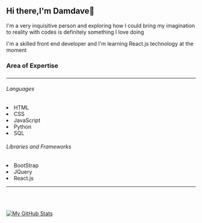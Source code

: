 ## <b>Hi there,I'm Damdave</b>👋<br>
<p>I'm a very inquisitive person and exploring how I could bring my imagination to reality with codes is definitely something I love doing</p>
<p>I'm a skilled front end developer and I'm learning React.js technology at the moment</p>
<h3>Area of Expertise<h3/><hr>
<h6>Languages</h6>
<li>HTML<li>CSS<li>JavaScript<li>Python<li>SQL
<h6>Libraries and Frameworks</h6>
<li>BootStrap<li>JQuery<li>React.js
<hr>

<br><br>
<!--[![trophy](https://github-profile-trophy.vercel.app/?username=damdave&margin-w=8)](https://github.com/ryo-ma/github-profile-trophy) -->

[![My GitHub Stats](https://github-readme-stats.vercel.app/api/?username=damdave&count_private=true&theme=tokyonight&showicons=true&hide_border=true)]()

